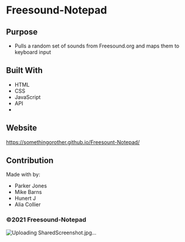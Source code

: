 # Freesound-Notepad

## Purpose

* Pulls a random set of sounds from Freesound.org and maps them to keyboard input

## Built With

* HTML
* CSS
* JavaScript
* API
* 

## Website
https://somethingorother.github.io/Freesount-Notepad/

## Contribution

Made with  by:
* Parker Jones
* Mike Barns
* Hunert J
* Alia Collier

### ©️2021 Freesound-Notepad

![Uploading SharedScreenshot.jpg…]()
